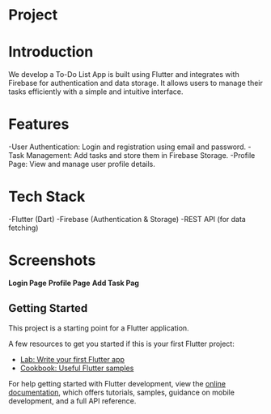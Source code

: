 # Project

<h1>Introduction</h1>

  We develop a  To-Do List App is built using Flutter and integrates with Firebase for authentication and data storage. It allows users to manage their tasks efficiently with a simple and intuitive interface.

<h1>Features</h1>
  -User Authentication: Login and registration using email and password.
  -Task Management: Add tasks and store them in Firebase Storage.
  -Profile Page: View and manage user profile details.

<h1>Tech Stack</h1>

-Flutter (Dart)
-Firebase (Authentication & Storage)
-REST API (for data fetching)

<h1>Screenshots</h1>

<b>Login Page</b>
<b>Profile Page</b>
<b>Add Task Pag</b>

## Getting Started

This project is a starting point for a Flutter application.

A few resources to get you started if this is your first Flutter project:

- [Lab: Write your first Flutter app](https://docs.flutter.dev/get-started/codelab)
- [Cookbook: Useful Flutter samples](https://docs.flutter.dev/cookbook)

For help getting started with Flutter development, view the
[online documentation](https://docs.flutter.dev/), which offers tutorials,
samples, guidance on mobile development, and a full API reference.

